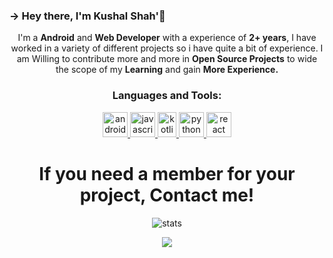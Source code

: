 <h3>-> Hey there, I'm Kushal Shah'👋</h3>

<div align="center">I'm a <strong>Android</strong> and <strong>Web Developer</strong> with a experience of <strong>2+ years</strong>, I have worked in a variety of different projects so i have quite a bit of experience.
I am Willing to contribute more and more in <strong>Open Source Projects</strong> to wide the scope of my <strong>Learning</strong> and gain <strong>More Experience.</strong></div>

<div align="center" style="margin-top: 10px">
<h3 align="center">Languages and Tools:</h3>
<p align="center"> <a href="https://developer.android.com" target="_blank" rel="noreferrer"> <img src="https://iconape.com/wp-content/files/mn/120684/png/Android_robot_head.png" alt="android" width="40" height="40"/> </a> <a href="https://developer.mozilla.org/en-US/docs/Web/JavaScript" target="_blank" rel="noreferrer"> <img src="https://www.freepnglogos.com/uploads/javascript-png/javascript-nodejs-logo-27.png" alt="javascript" width="40" height="40"/> </a> <a href="https://kotlinlang.org" target="_blank" rel="noreferrer"> <img src="https://upload.wikimedia.org/wikipedia/commons/3/37/Kotlin_Icon_2021.svg" alt="kotlin" width="30" height="40"/> </a> <a href="https://www.python.org" target="_blank" rel="noreferrer"> <img src="https://icons-for-free.com/download-icon-super+tiny+icons+python-1324450764865983278_512.png" alt="python" width="40" height="40"/> </a> <a href="https://reactjs.org/" target="_blank" rel="noreferrer"> <img src="https://icons-for-free.com/download-icon-design+development+facebook+framework+mobile+react+icon-1320165723839064798_512.png" alt="react" width="40" height="40"/> </a> </p>
</div>

<h1 align="center">If you need a member for your project, Contact me!</h1>

<p align="center"> <img src="https://github-readme-stats.vercel.app/api?username=kushalwithk&show_icons=true&locale=en" alt="stats"/><br></p>
<p align="center"> <img src="https://github-readme-streak-stats.herokuapp.com/?user=KushalwithK&theme=light"/></p>
